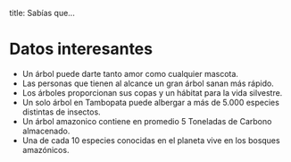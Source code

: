 title: Sabías que...

# Datos interesantes

- Un árbol puede darte tanto amor como cualquier mascota.
- Las personas que tienen al alcance un gran árbol sanan más rápido.
- Los árboles proporcionan sus copas y un hábitat para la vida silvestre.
- Un solo árbol en Tambopata puede albergar a más de 5.000 especies distintas de insectos.
- Un árbol amazonico contiene en promedio 5 Toneladas de Carbono almacenado.
- Una de cada 10 especies conocidas en el planeta vive en los bosques amazónicos.

